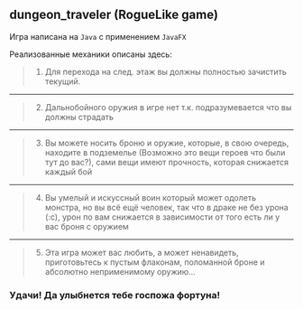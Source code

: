 ## dungeon_traveler (RogueLike game)

Игра написана на `Java` с применением `JavaFX`

Реализованные механики описаны здесь:
> 1) Для перехода на след. этаж вы должны полностью зачистить текущий.
***
> 2) Дальнобойного оружия в игре нет т.к. подразумевается что вы должны страдать
***
> 3) Вы можете носить броню и оружие, которые, в свою очередь, находите в подземелье (Возможно это вещи героев что были тут до вас?), сами вещи имеют прочность, которая снижается каждый бой
***
> 4) Вы умелый и искуссный воин который может одолеть монстра, но вы всё ещё человек, так что в драке не без урона (:с), урон по вам снижается в зависимости от того есть ли у вас броня с оружием
***
> 5) Эта игра может вас любить, а может ненавидеть, приготовьтесь к пустым флаконам, поломанной броне и абсолютно неприменимому оружию...

### Удачи! Да улыбнется тебе госпожа фортуна!
